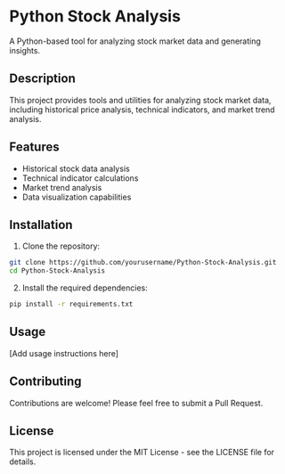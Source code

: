 # Python Stock Analysis

A Python-based tool for analyzing stock market data and generating insights.

## Description

This project provides tools and utilities for analyzing stock market data, including historical price analysis, technical indicators, and market trend analysis.

## Features

- Historical stock data analysis
- Technical indicator calculations
- Market trend analysis
- Data visualization capabilities

## Installation

1. Clone the repository:
```bash
git clone https://github.com/yourusername/Python-Stock-Analysis.git
cd Python-Stock-Analysis
```

2. Install the required dependencies:
```bash
pip install -r requirements.txt
```

## Usage

[Add usage instructions here]

## Contributing

Contributions are welcome! Please feel free to submit a Pull Request.

## License

This project is licensed under the MIT License - see the LICENSE file for details. 